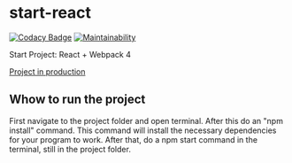 # start-react

[![Codacy Badge](https://api.codacy.com/project/badge/Grade/4fda8f2199e0424b9f140ae79a8b7fde)](https://www.codacy.com/app/mensones-1/start-react?utm_source=github.com&utm_medium=referral&utm_content=mensonones/start-react&utm_campaign=Badge_Grade)
[![Maintainability](https://api.codeclimate.com/v1/badges/027dbbdbd0f71bd9b046/maintainability)](https://codeclimate.com/github/mensonones/start-react/maintainability)

Start Project: React + Webpack 4

[Project in production](https://competent-bose-0ca5a3.netlify.com/)

## Whow to run the project

First navigate to the project folder and open terminal. After this do an "npm install" command. This command will install the necessary dependencies for your program to work.
After that, do a npm start command in the terminal, still in the project folder.

